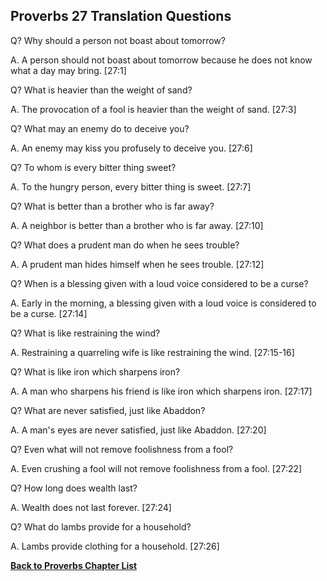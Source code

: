 ## Proverbs 27 Translation Questions ##

Q? Why should a person not boast about tomorrow?

A. A person should not boast about tomorrow because he does not know what a day may bring. [27:1]

Q? What is heavier than the weight of sand?

A. The provocation of a fool is heavier than the weight of sand. [27:3]

Q? What may an enemy do to deceive you?

A. An enemy may kiss you profusely to deceive you. [27:6]

Q? To whom is every bitter thing sweet?

A. To the hungry person, every bitter thing is sweet. [27:7]

Q? What is better than a brother who is far away?

A. A neighbor is better than a brother who is far away. [27:10]

Q? What does a prudent man do when he sees trouble?

A. A prudent man hides himself when he sees trouble. [27:12]

Q? When is a blessing given with a loud voice considered to be a curse?

A. Early in the morning, a blessing given with a loud voice is considered to be a curse. [27:14]

Q? What is like restraining the wind?

A. Restraining a quarreling wife is like restraining the wind. [27:15-16]

Q? What is like iron which sharpens iron?

A. A man who sharpens his friend is like iron which sharpens iron. [27:17]

Q? What are never satisfied, just like Abaddon?

A. A man's eyes are never satisfied, just like Abaddon. [27:20]

Q? Even what will not remove foolishness from a fool?

A. Even crushing a fool will not remove foolishness from a fool. [27:22]

Q? How long does wealth last?

A. Wealth does not last forever. [27:24]

Q? What do lambs provide for a household?

A. Lambs provide clothing for a household. [27:26]

__[Back to Proverbs Chapter List](./)__

